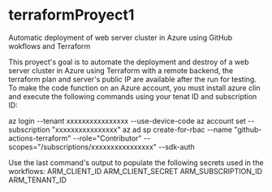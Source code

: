 # terraformProyect1
Automatic deployment of web server cluster in Azure using GitHub wokflows and Terraform

This proyect's goal is to automate the deployment and destroy of a web server cluster in Azure using Terraform with a remote backend, the terraform plan and server's public IP are available after the run for testing.
To make the code function on an Azure account, you must install azure clin and execute the following commands using your tenat ID and subscription ID:

az login --tenant xxxxxxxxxxxxxxxx --use-device-code
az account set --subscription "xxxxxxxxxxxxxxxx"
az ad sp create-for-rbac --name "github-actions-terraform" --role="Contributor" --scopes="/subscriptions/xxxxxxxxxxxxxxxx" --sdk-auth

Use the last command's output to populate the following secrets used in the workflows:
ARM_CLIENT_ID
ARM_CLIENT_SECRET
ARM_SUBSCRIPTION_ID
ARM_TENANT_ID
